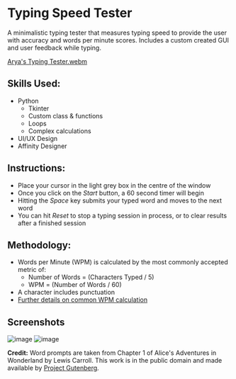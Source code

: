 # Typing Speed Tester

A minimalistic typing tester that measures typing speed to provide the user with accuracy and words per minute scores. Includes a custom created GUI and user feedback while typing.

[Arya's Typing Tester.webm](https://github.com/user-attachments/assets/8e0c66ed-e0af-45a5-a527-816e09cbd05f)

## Skills Used:

-   Python
    -   Tkinter
    -   Custom class & functions
    -   Loops
    -   Complex calculations
-   UI/UX Design
-   Affinity Designer

## Instructions:

-   Place your cursor in the light grey box in the centre of the window
-   Once you click on the _Start_ button, a 60 second timer will begin
-   Hitting the _Space_ key submits your typed word and moves to the next word
-   You can hit _Reset_ to stop a typing session in process, or to clear results after a finished session

## Methodology:

-   Words per Minute (WPM) is calculated by the most commonly accepted metric of:
    -   Number of Words = (Characters Typed / 5)
    -   WPM = (Number of Words / 60)
-   A character includes punctuation
-   [Further details on common WPM calculation](https://www.speedtypingonline.com/typing-equations)

## Screenshots

![image](https://github.com/user-attachments/assets/8461139f-6611-47e7-a08d-995abe79a543)
![image](https://github.com/user-attachments/assets/98f5c4a9-01bf-44f9-8af8-692875be63f4)

**Credit:** Word prompts are taken from Chapter 1 of Alice's Adventures in Wonderland by Lewis Carroll. This work is in the public domain and made available by [Project Gutenberg](https://www.gutenberg.org/ebooks/11).

